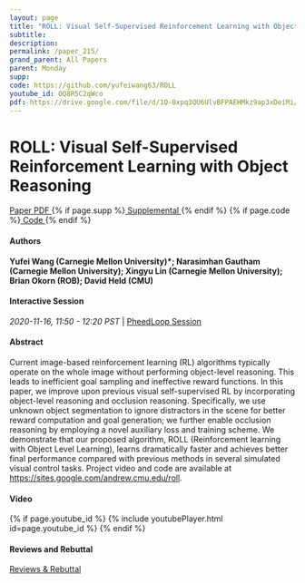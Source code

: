 ```yaml
---
layout: page
title: "ROLL: Visual Self-Supervised Reinforcement Learning with Object Reasoning"
subtitle: 
description:
permalink: /paper_215/
grand_parent: All Papers
parent: Monday
supp: 
code: https://github.com/yufeiwang63/ROLL
youtube_id: OQ8R5C2qWco
pdf: https://drive.google.com/file/d/1Q-0xpq3QU6UlvBFPAEHMkz9ap3xDeiMi/view
---
```


# ROLL: Visual Self-Supervised Reinforcement Learning with Object Reasoning

<a href="https://drive.google.com/file/d/1Q-0xpq3QU6UlvBFPAEHMkz9ap3xDeiMi/view" target="_blank" rel="noopener noreferrer" class="btn btn-blue"><i class="fa fa-file-text-o" aria-hidden="true"></i> Paper PDF </a> {% if page.supp %}<a href="" target="_blank" rel="noopener noreferrer" class="btn btn-green"><i class="fa fa-file-text-o" aria-hidden="true"></i> Supplemental </a>{% endif %} {% if page.code %}<a href="https://github.com/yufeiwang63/ROLL" target="_blank" rel="noopener noreferrer" class="btn"><i class="fa fa-github" aria-hidden="true"></i> Code </a>{% endif %} 

#### Authors
**Yufei Wang (Carnegie Mellon University)*; Narasimhan Gautham (Carnegie Mellon University); Xingyu Lin (Carnegie Mellon University); Brian Okorn (ROB); David Held (CMU)**

#### Interactive Session
<em>2020-11-16, 11:50 - 12:20 PST </em> | <a href="https://pheedloop.com/corl2020/virtual/?page=sessions&section=SESUFOXHM5Q65KB3J" target="_blank" rel="noopener noreferrer"> PheedLoop Session <i class="fa fa-external-link" aria-hidden="true"></i> </a> 

#### Abstract
Current image-based reinforcement learning (RL) algorithms typically operate on the whole image without performing object-level reasoning.  This leads to inefficient goal sampling and ineffective reward functions. In this paper, we improve upon previous visual self-supervised RL by incorporating object-level reasoning and occlusion reasoning. Specifically, we use unknown object segmentation to ignore distractors in the scene for better reward computation and goal generation; we further enable occlusion reasoning by employing a novel auxiliary loss and training scheme. We demonstrate that our proposed algorithm, ROLL (Reinforcement learning with Object Level Learning), learns dramatically faster and achieves better final performance compared with previous methods in several simulated visual control tasks. Project video and code
are available at <a href="https://sites.google.com/andrew.cmu.edu/roll" target="_blank">https://sites.google.com/andrew.cmu.edu/roll</a>.

#### Video
{% if page.youtube_id %}
{% include youtubePlayer.html id=page.youtube_id %}
{% endif %}

#### Reviews and Rebuttal
<a href="https://drive.google.com/file/d/12k48lou9x2YqTVExuICiaF7WO8uJh-co/view" target="_blank" rel="noopener noreferrer" class="btn btn-purple"><i class="fa fa-pencil-square-o" aria-hidden="true"></i> Reviews & Rebuttal </a>

